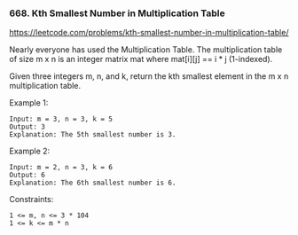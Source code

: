 ### 668. Kth Smallest Number in Multiplication Table

https://leetcode.com/problems/kth-smallest-number-in-multiplication-table/

Nearly everyone has used the Multiplication Table. The multiplication table of size m x n is an integer matrix mat where mat[i][j] == i * j (1-indexed).

Given three integers m, n, and k, return the kth smallest element in the m x n multiplication table.



Example 1:


    Input: m = 3, n = 3, k = 5
    Output: 3
    Explanation: The 5th smallest number is 3.
Example 2:


    Input: m = 2, n = 3, k = 6
    Output: 6
    Explanation: The 6th smallest number is 6.


Constraints:

    1 <= m, n <= 3 * 104
    1 <= k <= m * n


